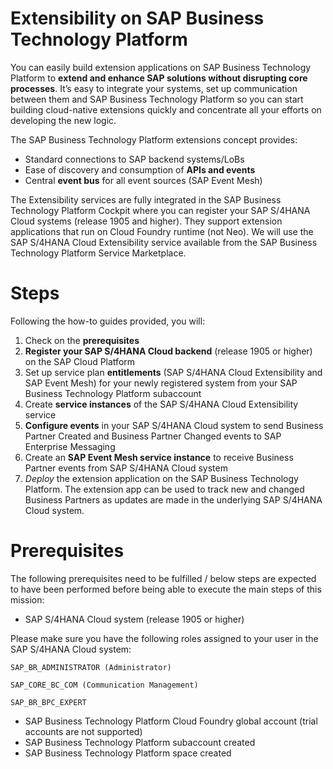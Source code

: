 # Extensibility on SAP Business Technology Platform

You can easily build extension applications on SAP Business Technology Platform to **extend and enhance SAP solutions without disrupting core processes**. It’s easy to integrate your systems, set up communication between them and SAP Business Technology Platform so you can start building cloud-native extensions quickly and concentrate all your efforts on developing the new logic.

The SAP Business Technology Platform extensions concept provides:

- Standard connections to SAP backend systems/LoBs
- Ease of discovery and consumption of **APIs and events**
- Central **event bus** for all event sources (SAP Event Mesh)

The Extensibility services are fully integrated in the SAP Business Technology Platform Cockpit where you can register your SAP S/4HANA Cloud systems (release 1905 and higher). They support extension applications that run on Cloud Foundry runtime (not Neo). We will use the SAP S/4HANA Cloud Extensibility service available from the SAP Business Technology Platform Service Marketplace.

# Steps

Following the how-to guides provided, you will:

1. Check on the **prerequisites**
2. **Register your SAP S/4HANA Cloud backend** (release 1905 or higher) on the SAP Cloud Platform
3. Set up service plan **entitlements** (SAP S/4HANA Cloud Extensibility and SAP Event Mesh) for your newly registered system from your SAP Business Technology Platform subaccount
4. Create **service instances** of the SAP S/4HANA Cloud Extensibility service 
5. **Configure events** in your SAP S/4HANA Cloud system to send Business Partner Created and Business Partner Changed events to SAP Enterprise Messaging
6. Create an **SAP Event Mesh service instance** to receive Business Partner events from SAP S/4HANA Cloud system
7. *Deploy* the extension application on the SAP Business Technology Platform. The extension app can be used to track new and changed Business Partners as updates are made in the underlying SAP S/4HANA Cloud system.

# Prerequisites

The following prerequisites need to be fulfilled / below steps are expected to have been performed before being able to execute the main steps of this mission:

- SAP S/4HANA Cloud system (release 1905 or higher)

Please make sure you have the following roles assigned to your user in the SAP S/4HANA
Cloud system:

    SAP_BR_ADMINISTRATOR (Administrator)

    SAP_CORE_BC_COM (Communication Management) 

    SAP_BR_BPC_EXPERT

- SAP Business Technology Platform Cloud Foundry global account (trial accounts are not supported)
- SAP Business Technology Platform subaccount created
- SAP Business Technology Platform space created





